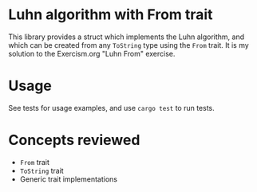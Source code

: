 # Luhn algorithm with From trait
This library provides a struct which implements the Luhn algorithm, and which can be created from any `ToString` type using the `From` trait. It is my solution to the Exercism.org "Luhn From" exercise.
# Usage
See tests for usage examples, and use `cargo test` to run tests.
# Concepts reviewed
- `From` trait
- `ToString` trait
- Generic trait implementations
